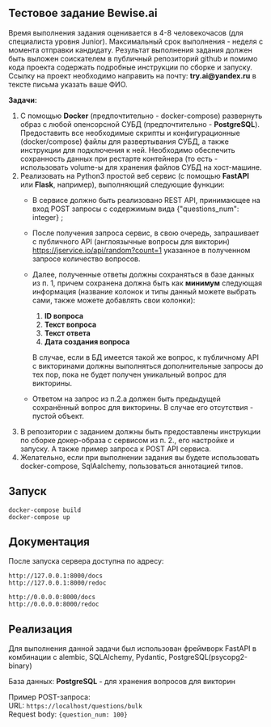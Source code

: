 ## Тестовое задание Bewise.ai

<p>Время выполнения задания оценивается в 4-8 человекочасов (для
специалиста уровня Junior).
Максимальный срок выполнения - неделя с момента отправки кандидату.
Результат выполнения задания должен быть выложен соискателем в
публичный репозиторий github и помимо кода проекта содержать
подробные инструкции по сборке и запуску. Ссылку на проект
необходимо направить на почту: <b>try.ai@yandex.ru</b> в тексте письма указать
ваше ФИО.</p>

**Задачи:**

1. С помощью **Docker** (предпочтительно - docker-compose) развернуть образ с
любой опенсорсной СУБД (предпочтительно - **PostgreSQL**). Предоставить все
необходимые скрипты и конфигурационные (docker/compose) файлы для
развертывания СУБД, а также инструкции для подключения к ней. Необходимо
обеспечить сохранность данных при рестарте контейнера (то есть -
использовать volume-ы для хранения файлов СУБД на хост-машине.
2. Реализовать на Python3 простой веб сервис (с помощью **FastAPI** или **Flask**,
   например), выполняющий следующие функции:<br>
   - В сервисе должно быть реализовано REST API, принимающее на вход
   POST запросы с содержимым вида {"questions_num": integer} ;
   - После получения запроса сервис, в свою очередь, запрашивает с
   публичного API (англоязычные вопросы для викторин)
   https://jservice.io/api/random?count=1 указанное в полученном запросе
   количество вопросов.
   - Далее, полученные ответы должны сохраняться в базе данных из п. 1,
   причем сохранена должна быть как **минимум** следующая информация
   (название колонок и типы данный можете выбрать сами, также можете
   добавлять свои колонки): 
     1. **ID вопроса**
     2. **Текст вопроса** 
     3. **Текст ответа**
     4. **Дата создания вопроса**

      В случае, если в БД имеется такой же 
      вопрос, к публичному API с викторинами должны выполняться
      дополнительные запросы до тех пор, пока не будет получен уникальный
      вопрос для викторины.
   - Ответом на запрос из п.2.a должен быть предыдущей сохранённый
   вопрос для викторины. В случае его отсутствия - пустой объект.
4. В репозитории с заданием должны быть предоставлены инструкции по
сборке докер-образа с сервисом из п. 2., его настройке и запуску. А также
пример запроса к POST API сервиса.
5. Желательно, если при выполнении задания вы будете использовать
docker-compose, SqlAalchemy, пользоваться аннотацией типов.

## Запуск
```
docker-compose build
docker-compose up
```

## Документация
После запуска сервера доступна по адресу:  
```
http://127.0.0.1:8000/docs
http://127.0.0.1:8000/redoc

http://0.0.0.0:8000/docs
http://0.0.0.0:8000/redoc
```

## Реализация

Для выполнения данной задачи был использован фреймворк FastAPI в комбинации с 
alembic, SQLAlchemy, Pydantic, PostgreSQL(psycopg2-binary)
<P>База данных: <b>PostgreSQL</b> - для хранения вопросов для викторин</p>


Пример POST-запроса:
<br>
URL: `https://localhost/questions/bulk`
<br>
Request body: `{question_num: 100}`
